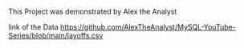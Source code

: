 This Project was demonstrated by Alex the Analyst


link of the Data
https://github.com/AlexTheAnalyst/MySQL-YouTube-Series/blob/main/layoffs.csv
